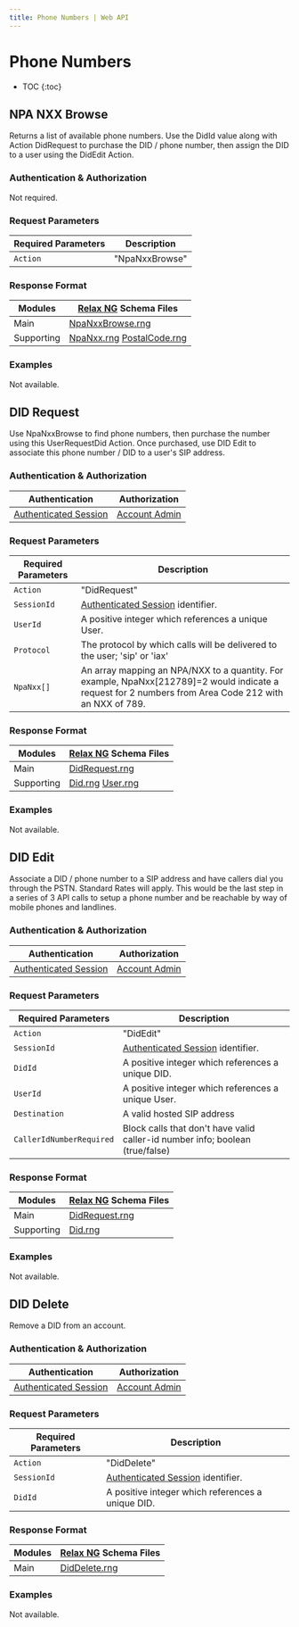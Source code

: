 ```yaml
---
title: Phone Numbers | Web API
---
```


# Phone Numbers

* TOC
{:toc}


## NPA NXX Browse

Returns a list of available phone numbers. Use the DidId value along with Action DidRequest to purchase the DID / phone number, then assign the DID to a user using the DidEdit Action.

### Authentication & Authorization

Not required.

### Request Parameters

Required Parameters | Description
-|-
`Action` | "NpaNxxBrowse"

### Response Format

Modules | [Relax NG](http://relaxng.org) Schema Files
-|-
Main | [NpaNxxBrowse.rng](/rng/NpaNxxBrowse.rng)
Supporting | [NpaNxx.rng](/rng/NpaNxx.rng) [PostalCode.rng](/rng/PostalCode.rng)

### Examples

Not available.


## DID Request

Use NpaNxxBrowse to find phone numbers, then purchase the number using this UserRequestDid Action. Once purchased, use DID Edit to associate this phone number / DID to a user's SIP address.

### Authentication & Authorization

Authentication | Authorization
-|-
[Authenticated Session](../Authentication/#session-create) | [Account Admin](../#roles)

### Request Parameters

Required Parameters | Description
-|-
`Action` | "DidRequest"
`SessionId` | [Authenticated Session](../Authentication/#session-create) identifier.
`UserId` | A positive integer which references a unique User.
`Protocol` | The protocol by which calls will be delivered to the user; 'sip' or 'iax'
`NpaNxx[]` | An array mapping an NPA/NXX to a quantity. For example, NpaNxx[212789]=2 would indicate a request for 2 numbers from Area Code 212 with an NXX of 789.

### Response Format

Modules | [Relax NG](http://relaxng.org) Schema Files
-|-
Main | [DidRequest.rng](/rng/DidRequest.rng)
Supporting | [Did.rng](/rng/Did.rng) [User.rng](/rng/User.rng)

### Examples

Not available.


## DID Edit

Associate a DID / phone number to a SIP address and have callers dial you through the PSTN. Standard Rates will apply. This would be the last step in a series of 3 API calls to setup a phone number and be reachable by way of mobile phones and landlines.

### Authentication & Authorization

Authentication | Authorization
-|-
[Authenticated Session](../Authentication/#session-create) | [Account Admin](../#roles)

### Request Parameters

Required Parameters | Description
-|-
`Action` | "DidEdit"
`SessionId` | [Authenticated Session](../Authentication/#session-create) identifier.
`DidId` | A positive integer which references a unique DID.
`UserId` | A positive integer which references a unique User.
`Destination` | A valid hosted SIP address
`CallerIdNumberRequired` | Block calls that don't have valid caller-id number info; boolean (true/false)

### Response Format

Modules | [Relax NG](http://relaxng.org) Schema Files
-|-
Main | [DidRequest.rng](/rng/DidEdit.rng)
Supporting | [Did.rng](/rng/Did.rng)

### Examples

Not available.

## DID Delete

Remove a DID from an account.

### Authentication & Authorization

Authentication | Authorization
-|-
[Authenticated Session](../Authentication/#session-create) | [Account Admin](../#roles)

### Request Parameters

Required Parameters | Description
-|-
`Action` | "DidDelete"
`SessionId` | [Authenticated Session](../Authentication/#session-create) identifier.
`DidId` | A positive integer which references a unique DID.

### Response Format

Modules | [Relax NG](http://relaxng.org) Schema Files
-|-
Main | [DidDelete.rng](/rng/DidDelete.rng)

### Examples

Not available.

